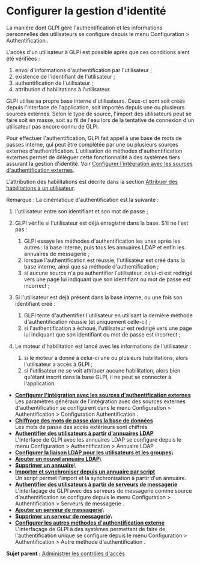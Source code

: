 Configurer la gestion d'identité
================================

La manière dont GLPI gère l'authentification et les informations
personnelles des utilisateurs se configure depuis le menu Configuration
\> Authentification .

L'accès d'un utilisateur à GLPI est possible après que ces conditions
aient été vérifiées :

1.  envoi d'informations d'authentification par l'utilisateur ;
2.  existence de l'identifiant de l'utilisateur ;
3.  authentification de l'utilisateur ;
4.  attribution d'habilitations à l'utilisateur.

GLPI utilise sa propre base interne d'utilisateurs. Ceux-ci sont soit
créés depuis l'interface de l'application, soit importés depuis une ou
plusieurs sources externes. Selon le type de source, l'import des
utilisateurs peut se faire soit en masse, soit au fil de l'eau lors de
la tentative de connexion d'un utilisateur pas encore connu de GLPI.

Pour effectuer l'authentification, GLPI fait appel à une base de mots de
passes interne, qui peut être complétée par une ou plusieurs sources
externes d'authentification. L'utilisation de méthodes
d'authentification externes permet de déléguer cette fonctionnalité à
des systèmes tiers assurant la gestion d'identité. Voir [Configurer
l'intégration avec les sources d'authentification
externes](config_common_auth.html "Les paramètres généraux de l'intégration avec des sources externes d'authentification se configurent dans le menu Configuration > Authentification > Configuration Authentification.").

L'attribution des habilitations est décrite dans la section [Attribuer
des habilitations à un
utilisateur](administration_rule_right.html "GLPI dispose d'un moteur d'habilitations dynamiques qui se base sur des sources externes d'authentification. Il est accessible depuis le menu Administration > Règles > Règles d'affectation d'entité et de droits.").

Remarque : La cinématique d'authentification est la suivante :

1.  l'utilisateur entre son identifiant et son mot de passe ;
2.  GLPI vérifie si l'utilisateur est déjà enregistré dans la base. S'il
    ne l'est pas :
    1.  GLPI essaye les méthodes d'authentification les unes après les
        autres : la base interne, puis tous les annuaires LDAP et enfin
        les annuaires de messagerie ;
    2.  lorsque l'authentification est réussie, l'utilisateur est créé
        dans la base interne, ainsi que sa méthode d'authentification ;
    3.  si aucune source n'a pu authentifier l'utilisateur, celui-ci est
        redirigé vers une page lui indiquant que son identifiant ou mot
        de passe est incorrect ;

3.  Si l'utilisateur est déjà présent dans la base interne, ou une fois
    son identifiant créé :
    1.  GLPI tente d'authentifier l'utilisateur en utilisant la dernière
        méthode d'authentification réussie (et uniquement celle-ci) ;
    2.  si l'authentification a échoué, l'utilisateur est redirigé vers
        une page lui indiquant que son identifiant ou mot de passe est
        incorrect ;

4.  Le moteur d'habilitation est lancé avec les informations de
    l'utilisateur :
    1.  si le moteur a donné à celui-ci une ou plusieurs habilitations,
        alors l'utilisateur a accès à GLPI ;
    2.  si l'utilisateur ne se voit attribuer aucune habilitation, alors
        bien qu'étant inscrit dans la base GLPI, il ne peut se connecter
        à l'application.

-   **[Configurer l'intégration avec les sources d'authentification
    externes](../glpi/config_common_auth.html)**\
     Les paramètres généraux de l'intégration avec des sources externes
    d'authentification se configurent dans le menu Configuration \>
    Authentification \> Configuration Authentification .
-   **[Chiffrage des mots de passe dans la base de
    données](../glpi/config_passwords_encrypted.html)**\
     Les mots de passe des accès extérieurs sont chiffrés
-   **[Authentifier des utilisateurs à partir d'annuaires
    LDAP](../glpi/config_auth_ldap.html)**\
     L'interface de GLPI avec les annuaires LDAP se configure depuis le
    menu Configuration \> Authentification \> Annuaire LDAP .
-   **[Configurer la liaison LDAP pour les utilisateurs et les
    groupes](../glpi/config_auth_ldap_usersgroups.html)**\
-   **[Ajouter un nouvel annuaire
    LDAP](../glpi/config_auth_ldap_t_create.html)**\
-   **[Supprimer un annuaire](../glpi/config_auth_ldap_t_delete.html)**\
-   **[Importer et synchroniser depuis un annuaire par
    script](../glpi/scripts_ldap_mass_sync.html)**\
     Un script permet l'import et la synchronisation à partir d'un
    annuaire.
-   **[Authentifier des utilisateurs à partir de serveurs de
    messagerie](../glpi/config_auth_imap.html)**\
     L'interfaçage de GLPI avec des serveurs de messagerie comme source
    d'authentification se configure depuis le menu Configuration \>
    Authentification \> Serveurs de messagerie .
-   **[Ajouter un serveur de
    messagerie](../glpi/config_auth_imap_t_create.html)**\
-   **[Supprimer un serveur de
    messagerie](../glpi/config_auth_imap_t_delete.html)**\
-   **[Configurer les autres méthodes d'authentification
    externe](../glpi/config_auth_other.html)**\
     L'interfaçage de GLPI à des systèmes permettant de faire de
    l'authentification unique se configure depuis le menu Configuration
    \> Authentification \> Autre méthode d'authentification .

**Sujet parent :** [Administrer les contrôles
d'accès](../glpi/access_control_intro.html "Cette partie décrit comment administrer le système de contrôle d'accès qui permet à chaque utilisateur d'accéder à un contexte d'utilisation spécifique.")
